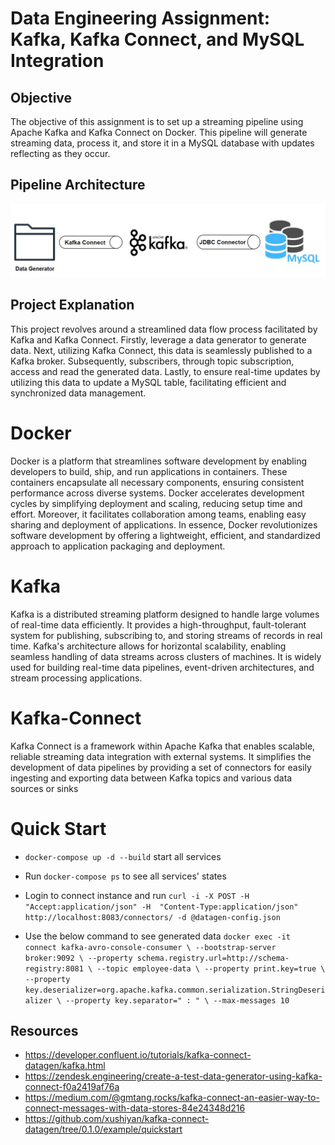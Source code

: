 # Data Engineering Assignment: Kafka, Kafka Connect, and MySQL Integration

## Objective
The objective of this assignment is to set up a streaming pipeline using Apache Kafka and Kafka Connect on Docker. This pipeline will generate streaming data, process it, and store it in a MySQL database with updates reflecting as they occur.

## Pipeline Architecture
![Data Engineering Architecture](https://github.com/vidush5/Assignment-DE/blob/main/architecturede.JPG)

## Project Explanation
This project revolves around a streamlined data flow process facilitated by Kafka and Kafka Connect. Firstly, leverage a data generator to generate data. Next, utilizing Kafka Connect, this data is seamlessly published to a Kafka broker. Subsequently, subscribers, through topic subscription, access and read the generated data. Lastly, to ensure real-time updates by utilizing this data to update a MySQL table, facilitating efficient and synchronized data management. 

# Docker
Docker is a platform that streamlines software development by enabling developers to build, ship, and run applications in containers. These containers encapsulate all necessary components, ensuring consistent performance across diverse systems. Docker accelerates development cycles by simplifying deployment and scaling, reducing setup time and effort. Moreover, it facilitates collaboration among teams, enabling easy sharing and deployment of applications. In essence, Docker revolutionizes software development by offering a lightweight, efficient, and standardized approach to application packaging and deployment.

# Kafka 
Kafka is a distributed streaming platform designed to handle large volumes of real-time data efficiently. It provides a high-throughput, fault-tolerant system for publishing, subscribing to, and storing streams of records in real time. Kafka's architecture allows for horizontal scalability, enabling seamless handling of data streams across clusters of machines. It is widely used for building real-time data pipelines, event-driven architectures, and stream processing applications. 

# Kafka-Connect
Kafka Connect is a framework within Apache Kafka that enables scalable, reliable streaming data integration with external systems. It simplifies the development of data pipelines by providing a set of connectors for easily ingesting and exporting data between Kafka topics and various data sources or sinks

Quick Start
===========

* ``docker-compose up -d --build`` start all services

* Run ``docker-compose ps`` to see all services' states

* Login to connect instance and run ``curl -i -X POST -H "Accept:application/json" -H  "Content-Type:application/json" http://localhost:8083/connectors/ -d @datagen-config.json``

* Use the below command to see generated data ``docker exec -it connect kafka-avro-console-consumer \
 --bootstrap-server broker:9092 \
 --property schema.registry.url=http://schema-registry:8081 \
 --topic employee-data \
 --property print.key=true \
 --property key.deserializer=org.apache.kafka.common.serialization.StringDeserializer \
 --property key.separator=" : " \
 --max-messages 10``


  

## Resources
- https://developer.confluent.io/tutorials/kafka-connect-datagen/kafka.html
- https://zendesk.engineering/create-a-test-data-generator-using-kafka-connect-f0a2419af76a
- https://medium.com/@gmtang.rocks/kafka-connect-an-easier-way-to-connect-messages-with-data-stores-84e24348d216
- https://github.com/xushiyan/kafka-connect-datagen/tree/0.1.0/example/quickstart










